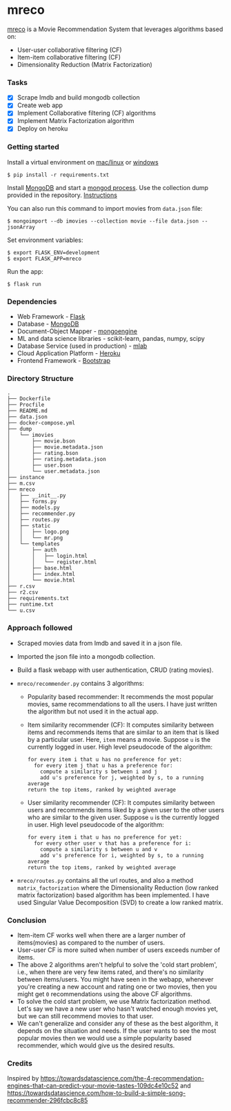 # mreco

[mreco](https://mreco.herokuapp.com/) is a Movie Recommendation System that leverages algorithms based on:

- User-user collaborative filtering (CF)
- Item-item collaborative filtering (CF)
- Dimensionality Reduction (Matrix Factorization)

### Tasks

- [x] Scrape Imdb and build mongodb collection
- [x] Create web app
- [x] Implement Collaborative filtering (CF) algorithms
- [x] Implement Matrix Factorization algorithm
- [x] Deploy on heroku

### Getting started

Install a virtual environment on [mac/linux](https://www.codingforentrepreneurs.com/blog/install-django-on-mac-or-linux/) or [windows](https://www.codingforentrepreneurs.com/blog/install-python-django-on-windows)

```
$ pip install -r requirements.txt
```

Install [MongoDB](https://docs.mongodb.com/manual/installation/) and start a [mongod process](https://docs.mongodb.com/manual/tutorial/manage-mongodb-processes/). Use the collection dump provided in the repository. [Instructions](https://docs.mongodb.com/manual/tutorial/backup-and-restore-tools/)

You can also run this command to import movies from `data.json` file:

```
$ mongoimport --db imovies --collection movie --file data.json --jsonArray
```

Set environment variables:

```
$ export FLASK_ENV=development
$ export FLASK_APP=mreco
```

Run the app:

```
$ flask run
```

### Dependencies

- Web Framework - [Flask](http://flask.pocoo.org/)
- Database - [MongoDB](https://www.mongodb.com/)
- Document-Object Mapper - [mongoengine](http://mongoengine.org/)
- ML and data science libraries - scikit-learn, pandas, numpy, scipy
- Database Service (used in production) - [mlab](https://mlab.com/)
- Cloud Application Platform - [Heroku](https://www.heroku.com/)
- Frontend Framework - [Bootstrap](https://getbootstrap.com/)

### Directory Structure

```
.
├── Dockerfile
├── Procfile
├── README.md
├── data.json
├── docker-compose.yml
├── dump
│   └── imovies
│       ├── movie.bson
│       ├── movie.metadata.json
│       ├── rating.bson
│       ├── rating.metadata.json
│       ├── user.bson
│       └── user.metadata.json
├── instance
├── m.csv
├── mreco
│   ├── __init__.py
│   ├── forms.py
│   ├── models.py
│   ├── recommender.py
│   ├── routes.py
│   ├── static
│   │   ├── logo.png
│   │   └── mr.png
│   └── templates
│       ├── auth
│       │   ├── login.html
│       │   └── register.html
│       ├── base.html
│       ├── index.html
│       └── movie.html
├── r.csv
├── r2.csv
├── requirements.txt
├── runtime.txt
└── u.csv
```

### Approach followed

- Scraped movies data from Imdb and saved it in a json file.
- Imported the json file into a mongodb collection.
- Build a flask webapp with user authentication, CRUD (rating movies).
- `mreco/recommender.py` contains 3 algorithms:

  - Popularity based recommender:
    It recommends the most popular movies, same recommendations to all the users. I have just written the algorithm but not used it in the actual app.
  - Item similarity recommender (CF):
    It computes similarity between items and recommends items that are similar to an item that is liked by a particular user. Here, `item` means a movie. Suppose `u` is the currently logged in user.
    High level pseudocode of the algorithm:

    ```
    for every item i that u has no preference for yet:
      for every item j that u has a preference for:
        compute a similarity s between i and j
        add u's preference for j, weighted by s, to a running average
    return the top items, ranked by weighted average
    ```

  - User similarity recommender (CF):
    It computes similarity between users and recommends items liked by a given user to the other users who are similar to the given user. Suppose `u` is the currently logged in user.
    High level pseudocode of the algorithm:

    ```
    for every item i that u has no preference for yet:
      for every other user v that has a preference for i:
        compute a similarity s between u and v
        add v's preference for i, weighted by s, to a running average
    return the top items, ranked by weighted average
    ```

- `mreco/routes.py` contains all the url routes, and also a method `matrix_factorization` where the Dimensionality Reduction (low ranked matrix factorization) based algorithm has been implemented. I have used Singular Value Decomposition (SVD) to create a low ranked matrix.

### Conclusion

- Item-item CF works well when there are a larger number of items(movies) as compared to the number of users.
- User-user CF is more suited when number of users exceeds number of items.
- The above 2 algorithms aren't helpful to solve the 'cold start problem', i.e., when there are very few items rated, and there's no similarity between items/users. You might have seen in the webapp, whenever you're creating a new account and rating one or two movies, then you might get `0` recommendations using the above CF algorithms.
- To solve the cold start problem, we use Matrix factorization method. Let's say we have a new user who hasn't watched enough movies yet, but we can still recommend movies to that user.
- We can't generalize and consider any of these as the best algorithm, it depends on the situation and needs. If the user wants to see the most popular movies then we would use a simple popularity based recommender, which would give us the desired results.

### Credits

Inspired by https://towardsdatascience.com/the-4-recommendation-engines-that-can-predict-your-movie-tastes-109dc4e10c52 and https://towardsdatascience.com/how-to-build-a-simple-song-recommender-296fcbc8c85
